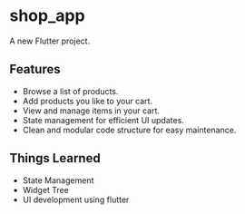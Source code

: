# shop_app

A new Flutter project.

## Features

- Browse a list of products.
- Add products you like to your cart.
- View and manage items in your cart.
- State management for efficient UI updates.
- Clean and modular code structure for easy maintenance.

## Things Learned

- State Management
- Widget Tree
- UI development using flutter
